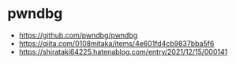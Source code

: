 # pwndbg
- https://github.com/pwndbg/pwndbg
- https://qiita.com/0108mitaka/items/4e601fd4cb9837bba5f6
- https://shirataki64225.hatenablog.com/entry/2021/12/15/000141
